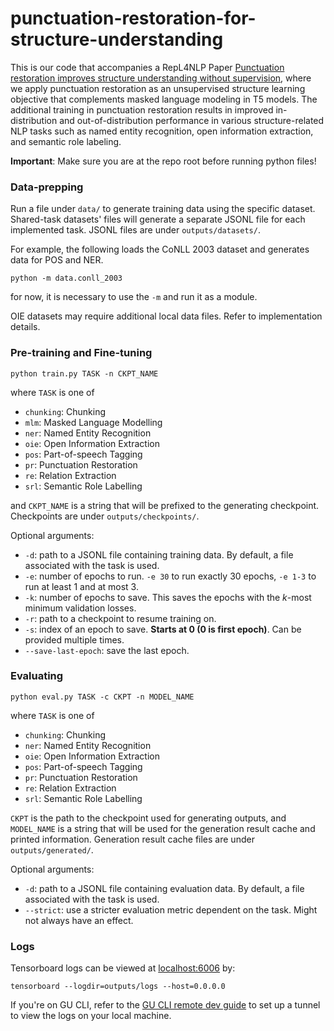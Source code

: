 # punctuation-restoration-for-structure-understanding

This is our code that accompanies a RepL4NLP Paper 
[Punctuation restoration improves structure understanding without supervision](https://aclanthology.org/2025.repl4nlp-1.10/), 
where we apply punctuation restoration as an unsupervised structure learning objective 
that complements masked language modeling in T5 models. 
The additional training in punctuation restoration results in
improved in-distribution and out-of-distribution performance in various structure-related NLP tasks
such as named entity recognition, open information extraction, and semantic role labeling.

**Important**: Make sure you are at the repo root before running python files!

### Data-prepping

Run a file under `data/` to generate training data using the specific dataset. 
Shared-task datasets' files will generate a separate JSONL file for each implemented task. 
JSONL files are under `outputs/datasets/`. 

For example, the following loads the CoNLL 2003 dataset and generates data for POS and NER. 

```commandline
python -m data.conll_2003
```

for now, it is necessary to use the `-m` and run it as a module. 

OIE datasets may require additional local data files. Refer to implementation details. 

### Pre-training and Fine-tuning

```commandline
python train.py TASK -n CKPT_NAME
```

where `TASK` is one of

- `chunking`: Chunking
- `mlm`: Masked Language Modelling
- `ner`: Named Entity Recognition
- `oie`: Open Information Extraction
- `pos`: Part-of-speech Tagging
- `pr`: Punctuation Restoration
- `re`: Relation Extraction
- `srl`: Semantic Role Labelling

and `CKPT_NAME` is a string that will be prefixed to the generating checkpoint. 
Checkpoints are under `outputs/checkpoints/`. 

Optional arguments: 

- `-d`: path to a JSONL file containing training data. By default, a file associated with the task is used. 
- `-e`: number of epochs to run. `-e 30` to run exactly 30 epochs, `-e 1-3` to run at least 1 and at most 3.
- `-k`: number of epochs to save. This saves the epochs with the $k$-most minimum validation losses. 
- `-r`: path to a checkpoint to resume training on.
- `-s`: index of an epoch to save. **Starts at 0 (0 is first epoch)**. Can be provided multiple times.
- `--save-last-epoch`: save the last epoch. 

### Evaluating

```commandline
python eval.py TASK -c CKPT -n MODEL_NAME
```

where `TASK` is one of

- `chunking`: Chunking
- `ner`: Named Entity Recognition
- `oie`: Open Information Extraction
- `pos`: Part-of-speech Tagging
- `pr`: Punctuation Restoration
- `re`: Relation Extraction
- `srl`: Semantic Role Labelling

`CKPT` is the path to the checkpoint used for generating outputs, and `MODEL_NAME` is a string that will be used for the generation result cache and printed information. 
Generation result cache files are under `outputs/generated/`. 

Optional arguments: 

- `-d`: path to a JSONL file containing evaluation data. By default, a file associated with the task is used. 
- `--strict`: use a stricter evaluation metric dependent on the task. Might not always have an effect. 

### Logs

Tensorboard logs can be viewed at [localhost:6006](localhost:6006) by:
```commandline
tensorboard --logdir=outputs/logs --host=0.0.0.0
```

If you're on GU CLI, refer to the [GU CLI remote dev guide](https://github.com/Aatlantise/gu-cli-remote-dev)
to set up a tunnel to view the logs on your local machine.



